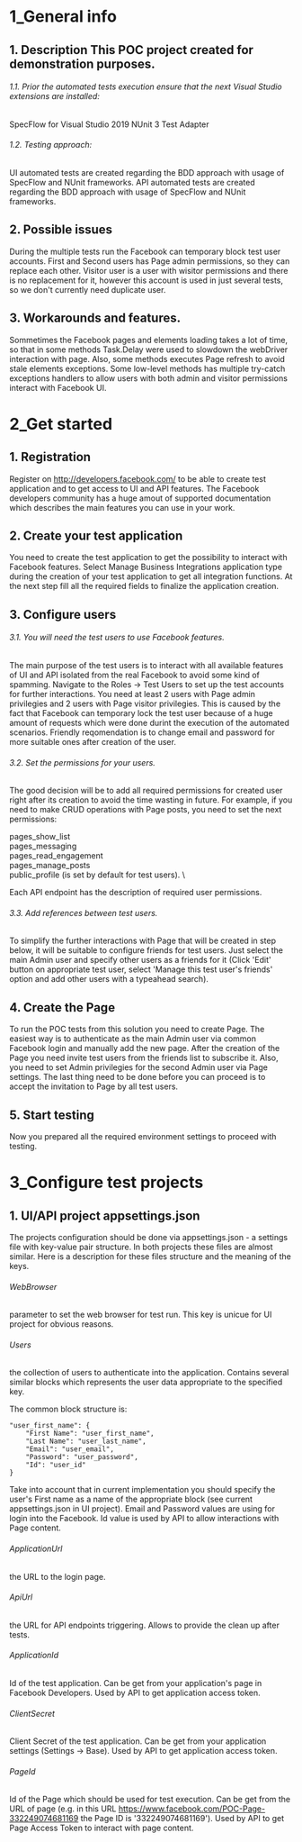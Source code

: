 # 1_General info

## 1. Description This POC project created for demonstration purposes.

###### 1.1. Prior the automated tests execution ensure that the next Visual Studio extensions are installed:

SpecFlow for Visual Studio 2019
NUnit 3 Test Adapter

###### 1.2. Testing approach:

UI automated tests are created regarding the BDD approach with usage of SpecFlow and NUnit frameworks.
API automated tests are created regarding the BDD approach with usage of SpecFlow and NUnit frameworks.

## 2. Possible issues

During the multiple tests run the Facebook can temporary block test user accounts. First and Second users has Page admin permissions, so they can replace each other. Visitor user is a user with wisitor permissions and there is no replacement for it, however this account is used in just several tests, so we don't currently need duplicate user.

## 3. Workarounds and features.

Sommetimes the Facebook pages and elements loading takes a lot of time, so that in some methods Task.Delay were used to slowdown the webDriver interaction with page. Also, some methods executes Page refresh to avoid stale elements exceptions. Some low-level methods has multiple try-catch exceptions handlers to allow users with both admin and visitor permissions interact with Facebook UI.

# 2_Get started

## 1. Registration 

Register on http://developers.facebook.com/ to be able to create test application and to get access to UI and API features. The Facebook developers community has a huge amout of supported documentation which describes the main features you can use in your work.

## 2. Create your test application

You need to create the test application to get the possibility to interact with Facebook features. Select Manage Business Integrations application type during the creation of your test application to get all integration functions. At the next step fill all the required fields to finalize the application creation.

## 3. Configure users 

###### 3.1. You will need the test users to use Facebook features. 

The main purpose of the test users is to interact with all available features of UI and API isolated from the real Facebook to avoid some kind of spamming. Navigate to the Roles -> Test Users to set up the test accounts for further interactions. You need at least 2 users with Page admin privilegies and 2 users with Page visitor privilegies. This is caused by the fact that Facebook can temporary lock the test user because of a huge amount of requests which were done durint the execution of the automated scenarios. Friendly reqomendation is to change email and password for more suitable ones after creation of the user.

###### 3.2. Set the permissions for your users. 

The good decision will be to add all required permissions for created user right after its creation to avoid the time wasting in future. For example, if you need to make CRUD operations with Page posts, you need to set the next permissions:

pages_show_list \
pages_messaging \
pages_read_engagement \
pages_manage_posts \
public_profile (is set by default for test users). \ 

Each API endpoint has the description of required user permissions.

###### 3.3. Add references between test users. 

To simplify the further interactions with Page that will be created in step below, it will be suitable to configure friends for test users. Just select the main Admin user and specify other users as a friends for it (Click 'Edit' button on appropriate test user, select 'Manage this test user's friends' option and add other users with a typeahead search).

## 4. Create the Page

To run the POC tests from this solution you need to create Page. 
The easiest way is to authenticate as the main Admin user via common Facebook login and manually add the new page. After the creation of the Page you need invite test users from the friends list to subscribe it. Also, you need to set Admin privilegies for the second Admin user via Page settings. The last thing need to be done before you can proceed is to accept the invitation to Page by all test users.

## 5. Start testing 

Now you prepared all the required environment settings to proceed with testing.


# 3_Configure test projects

## 1. UI/API project appsettings.json

The projects configuration should be done via appsettings.json - a settings file with key-value pair structure. In both projects these files are almost similar. Here is a description for these files structure and the meaning of the keys.

###### WebBrowser
parameter to set the web browser for test run. This key is unicue for UI project for obvious reasons.

###### Users
the collection of users to authenticate into the application. Contains several similar blocks which represents the user data appropriate to the specified key.

The common block structure is: 

```
"user_first_name": {
	"First Name": "user_first_name",
	"Last Name": "user_last_name",
	"Email": "user_email",
	"Password": "user_password",
	"Id": "user_id"
}
```

Take into account that in current implementation you should specify the user's First name as a name of the appropriate block (see current appsettings.json in UI project). Email and Password values are using for login into the Facebook. Id value is used by API to allow interactions with Page content.

###### ApplicationUrl 
the URL to the login page.

###### ApiUrl 
the URL for API endpoints triggering. Allows to provide the clean up after tests.

###### ApplicationId 
Id of the test application. Can be get from your application's page in Facebook Developers. Used by API to get application access token.

###### ClientSecret 
Client Secret of the test application. Can be get from your application settings (Settings -> Base). Used by API to get application access token.

###### PageId 
Id of the Page which should be used for test execution. Can be get from the URL of page (e.g. in this URL https://www.facebook.com/POC-Page-332249074681169 the Page ID is '332249074681169'). Used by API to get Page Access Token to interact with page content.